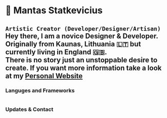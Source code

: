 # 👋 Mantas Statkevicius

**`Artistic Creator (Developer/Designer/Artisan)`**
Hey there, I am a novice Designer & Developer. Originally from Kaunas, Lithuania 🇱🇹 but currently living in England 🇬🇧. <br/>
There is no story just an unstoppable desire to create. If you want more information take a look at my [Personal Website](https://stkvs.com) 
---

### Languges and Frameworks

#

### Updates & Contact

#
